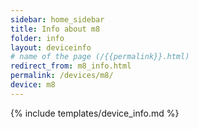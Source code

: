 ```yaml
---
sidebar: home_sidebar
title: Info about m8
folder: info
layout: deviceinfo
# name of the page (/{{permalink}}.html)
redirect_from: m8_info.html
permalink: /devices/m8/
device: m8
---
```

{% include templates/device_info.md %}
